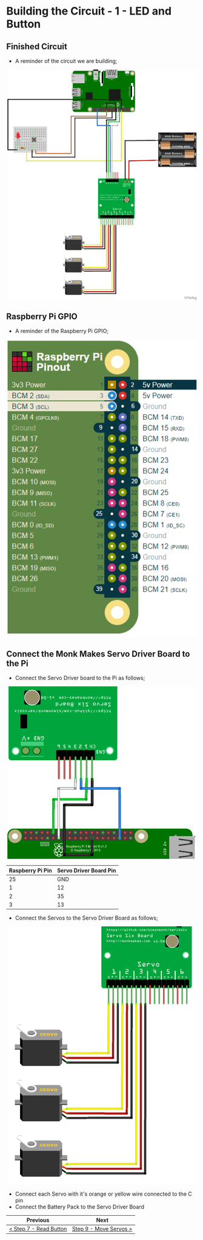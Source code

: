 # Building the Circuit - 1 - LED and Button #

## Finished Circuit

- A reminder of the circuit we are building;

<p align="center">
    <img src="images/05-build-circuit.png" width="500px" >
</p>

## Raspberry Pi GPIO

- A reminder of the Raspberry Pi GPIO;

<p align="center">
    <img src="images/05-build-circuit-2.png" width="500px" >
</p>

## Connect the Monk Makes Servo Driver Board to the Pi

- Connect the Servo Driver board to the Pi as follows;

<p align="center">
    <img src="images/07-build-circuit-driver.png" width="500px" >
</p>

| Raspberry Pi Pin | Servo Driver Board Pin |
| - | - |
| 25 | GND |
| 1  | 12 |
| 2  | 35 |
| 3  | 13 |

- Connect the Servos to the Servo Driver Board as follows;

<p align="center">
    <img src="images/07-build-circuit-servos.png" width="500px" >
</p>

- Connect each Servo with it's orange or yellow wire connected to the C pin
- Connect the Battery Pack to the Servo Driver Board

| Previous | Next |
| -------- | ---- |
| [< Step 7 - Read Button ](07-read-button.md)| [Step 9 - Move Servos >](07-move-servos.md) |